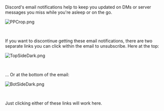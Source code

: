 <p>Discord's email notifications help to keep you updated on DMs or server messages you miss while you're asleep or on the go.</p>
<p><img src="https://support.discord.com/hc/article_attachments/115003022048/PPCrop.png" alt="PPCrop.png"></p>
<p> </p>
<p>If you want to discontinue getting these email notifications, there are two separate links you can click within the email to unsubscribe. Here at the top:</p>
<p><img src="https://support.discord.com/hc/article_attachments/115006013548/TopSideDark.png" alt="TopSideDark.png"></p>
<p> </p>
<p>... Or at the bottom of the email:</p>
<p><img src="https://support.discord.com/hc/article_attachments/115006013568/BotSideDark.png" alt="BotSideDark.png"></p>
<p> </p>
<p>Just clicking either of these links will work here.</p>